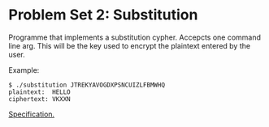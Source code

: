 # Problem Set 2: Substitution 
Programme that implements a substitution cypher. Accepcts one command line arg. This will be the key used to encrypt the plaintext entered by the user.

Example:
````
$ ./substitution JTREKYAVOGDXPSNCUIZLFBMWHQ
plaintext:  HELLO
ciphertext: VKXXN
````

[Specification.](https://cs50.harvard.edu/x/2020/psets/2/substitution/)


